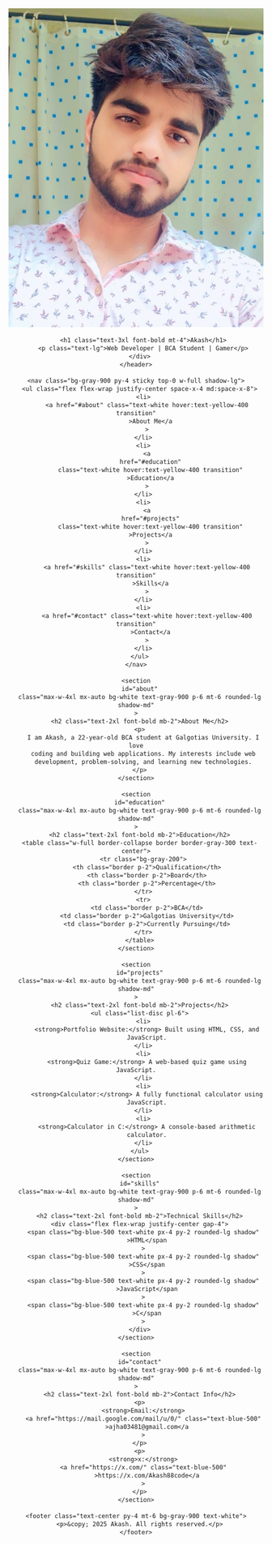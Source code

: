 
<html lang="en">
  <head>
    <meta charset="UTF-8" />
    <meta name="viewport" content="width=device-width, initial-scale=1.0" />
    <script
      src="https://kit.fontawesome.com/a076d05399.js"
      crossorigin="anonymous"
    ></script>
    <script src="https://cdn.tailwindcss.com"></script>
    <title>Akash's Portfolio</title>
  </head>
  <body class="bg-gradient-to-r from-cyan-500 to-yellow-500 text-white">
    <header class="text-center py-8">
      <div class="flex flex-col items-center">
        <img src="./assets/akash.jpg" class="w-32 h-32 rounded-full border-4 border-white shadow-lg" />


        <h1 class="text-3xl font-bold mt-4">Akash</h1>
        <p class="text-lg">Web Developer | BCA Student | Gamer</p>
      </div>
    </header>

    <nav class="bg-gray-900 py-4 sticky top-0 w-full shadow-lg">
      <ul class="flex flex-wrap justify-center space-x-4 md:space-x-8">
        <li>
          <a href="#about" class="text-white hover:text-yellow-400 transition"
            >About Me</a
          >
        </li>
        <li>
          <a
            href="#education"
            class="text-white hover:text-yellow-400 transition"
            >Education</a
          >
        </li>
        <li>
          <a
            href="#projects"
            class="text-white hover:text-yellow-400 transition"
            >Projects</a
          >
        </li>
        <li>
          <a href="#skills" class="text-white hover:text-yellow-400 transition"
            >Skills</a
          >
        </li>
        <li>
          <a href="#contact" class="text-white hover:text-yellow-400 transition"
            >Contact</a
          >
        </li>
      </ul>
    </nav>

    <section
      id="about"
      class="max-w-4xl mx-auto bg-white text-gray-900 p-6 mt-6 rounded-lg shadow-md"
    >
      <h2 class="text-2xl font-bold mb-2">About Me</h2>
      <p>
        I am Akash, a 22-year-old BCA student at Galgotias University. I love
        coding and building web applications. My interests include web
        development, problem-solving, and learning new technologies.
      </p>
    </section>

    <section
      id="education"
      class="max-w-4xl mx-auto bg-white text-gray-900 p-6 mt-6 rounded-lg shadow-md"
    >
      <h2 class="text-2xl font-bold mb-2">Education</h2>
      <table class="w-full border-collapse border border-gray-300 text-center">
        <tr class="bg-gray-200">
          <th class="border p-2">Qualification</th>
          <th class="border p-2">Board</th>
          <th class="border p-2">Percentage</th>
        </tr>
        <tr>
          <td class="border p-2">BCA</td>
          <td class="border p-2">Galgotias University</td>
          <td class="border p-2">Currently Pursuing</td>
        </tr>
      </table>
    </section>

    <section
      id="projects"
      class="max-w-4xl mx-auto bg-white text-gray-900 p-6 mt-6 rounded-lg shadow-md"
    >
      <h2 class="text-2xl font-bold mb-2">Projects</h2>
      <ul class="list-disc pl-6">
        <li>
          <strong>Portfolio Website:</strong> Built using HTML, CSS, and
          JavaScript.
        </li>
        <li>
          <strong>Quiz Game:</strong> A web-based quiz game using JavaScript.
        </li>
        <li>
          <strong>Calculator:</strong> A fully functional calculator using
          JavaScript.
        </li>
        <li>
          <strong>Calculator in C:</strong> A console-based arithmetic
          calculator.
        </li>
      </ul>
    </section>

    <section
      id="skills"
      class="max-w-4xl mx-auto bg-white text-gray-900 p-6 mt-6 rounded-lg shadow-md"
    >
      <h2 class="text-2xl font-bold mb-2">Technical Skills</h2>
      <div class="flex flex-wrap justify-center gap-4">
        <span class="bg-blue-500 text-white px-4 py-2 rounded-lg shadow"
          >HTML</span
        >
        <span class="bg-blue-500 text-white px-4 py-2 rounded-lg shadow"
          >CSS</span
        >
        <span class="bg-blue-500 text-white px-4 py-2 rounded-lg shadow"
          >JavaScript</span
        >
        <span class="bg-blue-500 text-white px-4 py-2 rounded-lg shadow"
          >C</span
        >
      </div>
    </section>

    <section
      id="contact"
      class="max-w-4xl mx-auto bg-white text-gray-900 p-6 mt-6 rounded-lg shadow-md"
    >
      <h2 class="text-2xl font-bold mb-2">Contact Info</h2>
      <p>
        <strong>Email:</strong>
        <a href="https://mail.google.com/mail/u/0/" class="text-blue-500"
          >ajha03481@gmail.com</a
        >
      </p>
      <p>
        <strong>x:</strong>
        <a href="https://x.com/" class="text-blue-500"
          >https://x.com/Akash88code</a
        >
      </p>
    </section>

    <footer class="text-center py-4 mt-6 bg-gray-900 text-white">
      <p>&copy; 2025 Akash. All rights reserved.</p>
    </footer>
  </body>
</html>
